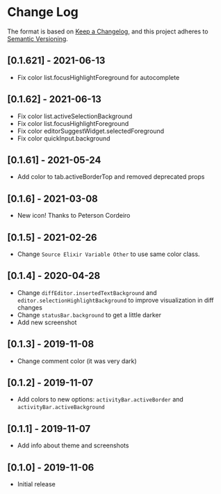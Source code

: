 # Change Log

The format is based on [Keep a Changelog](https://keepachangelog.com/en/1.0.0/),
and this project adheres to [Semantic Versioning](https://semver.org/spec/v2.0.0.html).

## [0.1.621] - 2021-06-13

- Fix color list.focusHighlightForeground for autocomplete
## [0.1.62] - 2021-06-13

- Fix color list.activeSelectionBackground
- Fix color list.focusHighlightForeground
- Fix color editorSuggestWidget.selectedForeground
- Fix color quickInput.background

## [0.1.61] - 2021-05-24

- Add color to tab.activeBorderTop and removed deprecated props

## [0.1.6] - 2021-03-08

- New icon! Thanks to Peterson Cordeiro

## [0.1.5] - 2021-02-26

- Change `Source Elixir Variable Other` to use same color class.

## [0.1.4] - 2020-04-28

- Change `diffEditor.insertedTextBackground` and `editor.selectionHighlightBackground` to improve visualization in diff changes
- Change `statusBar.background` to get a little darker
- Add new screenshot

## [0.1.3] - 2019-11-08

- Change comment color (it was very dark)

## [0.1.2] - 2019-11-07

- Add colors to new options: `activityBar.activeBorder` and `activityBar.activeBackground`

## [0.1.1] - 2019-11-07

- Add info about theme and screenshots

## [0.1.0] - 2019-11-06

- Initial release
